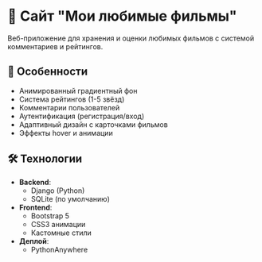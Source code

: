 # 🎥 Сайт "Мои любимые фильмы"

Веб-приложение для хранения и оценки любимых фильмов с системой комментариев и рейтингов.

## 🌟 Особенности
- Анимированный градиентный фон
- Система рейтингов (1-5 звёзд)
- Комментарии пользователей
- Аутентификация (регистрация/вход)
- Адаптивный дизайн с карточками фильмов
- Эффекты hover и анимации

## 🛠 Технологии
- **Backend**:
  - Django (Python)
  - SQLite (по умолчанию)
- **Frontend**:
  - Bootstrap 5
  - CSS3 анимации
  - Кастомные стили
- **Деплой**:
  - PythonAnywhere

